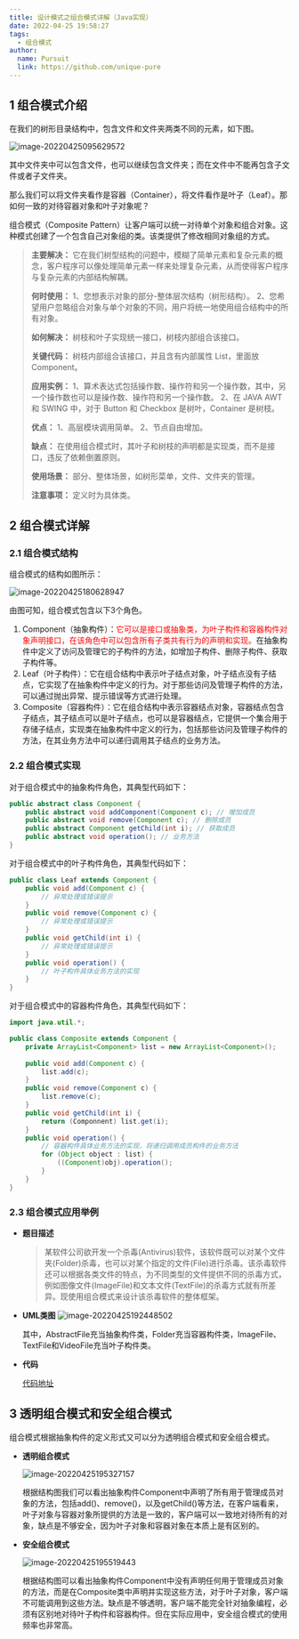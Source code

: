 ```yaml
---
title: 设计模式之组合模式详解（Java实现）
date: 2022-04-25 19:58:27
tags: 
  - 组合模式
author: 
  name: Pursuit
  link: https://github.com/unique-pure
---
```

## 1 组合模式介绍

在我们的树形目录结构中，包含文件和文件夹两类不同的元素，如下图。

![image-20220425095629572](https://img-blog.csdnimg.cn/img_convert/7f8a5ab07271cef0266f5f3dd7136c38.png)

其中文件夹中可以包含文件，也可以继续包含文件夹；而在文件中不能再包含子文件或者子文件夹。

那么我们可以将文件夹看作是容器（Container），将文件看作是叶子（Leaf）。那如何一致的对待容器对象和叶子对象呢？

组合模式（Composite Pattern）让客户端可以统一对待单个对象和组合对象。这种模式创建了一个包含自己对象组的类。该类提供了修改相同对象组的方式。

> **主要解决：** 它在我们树型结构的问题中，模糊了简单元素和复杂元素的概念，客户程序可以像处理简单元素一样来处理复杂元素，从而使得客户程序与复杂元素的内部结构解耦。
>
> **何时使用：** 1、您想表示对象的部分-整体层次结构（树形结构）。 2、您希望用户忽略组合对象与单个对象的不同，用户将统一地使用组合结构中的所有对象。
>
> **如何解决：** 树枝和叶子实现统一接口，树枝内部组合该接口。
>
> **关键代码：** 树枝内部组合该接口，并且含有内部属性 List，里面放 Component。
>
> **应用实例：** 1、算术表达式包括操作数、操作符和另一个操作数，其中，另一个操作数也可以是操作数、操作符和另一个操作数。 2、在 JAVA AWT 和 SWING 中，对于 Button 和 Checkbox 是树叶，Container 是树枝。
>
> **优点：** 1、高层模块调用简单。 2、节点自由增加。
>
> **缺点：** 在使用组合模式时，其叶子和树枝的声明都是实现类，而不是接口，违反了依赖倒置原则。
>
> **使用场景：** 部分、整体场景，如树形菜单，文件、文件夹的管理。
>
> **注意事项：** 定义时为具体类。

## 2 组合模式详解

### 2.1 组合模式结构

组合模式的结构如图所示：

![image-20220425180628947](https://img-blog.csdnimg.cn/img_convert/6fc1c1c3c9883b801455e68e7e586c4d.png)

由图可知，组合模式包含以下3个角色。

1. Component（抽象构件）：<font color="red">它可以是接口或抽象类，为叶子构件和容器构件对象声明接口，在该角色中可以包含所有子类共有行为的声明和实现。</font>在抽象构件中定义了访问及管理它的子构件的方法，如增加子构件、删除子构件、获取子构件等。
2. Leaf（叶子构件）：它在组合结构中表示叶子结点对象，叶子结点没有子结点，它实现了在抽象构件中定义的行为。对于那些访问及管理子构件的方法，可以通过抛出异常、提示错误等方式进行处理。
3. Composite（容器构件）：它在组合结构中表示容器结点对象，容器结点包含子结点，其子结点可以是叶子结点，也可以是容器结点，它提供一个集合用于存储子结点，实现类在抽象构件中定义的行为，包括那些访问及管理子构件的方法，在其业务方法中可以递归调用其子结点的业务方法。

### 2.2 组合模式实现

对于组合模式中的抽象构件角色，其典型代码如下：

```java
public abstract class Component {
    public abstract void addComponent(Component c); // 增加成员
    public abstract void remove(Component c); // 删除成员
    public abstract Component getChild(int i); // 获取成员
    public abstract void operation(); // 业务方法
}
```

对于组合模式中的叶子构件角色，其典型代码如下：

```java
public class Leaf extends Component {
    public void add(Component c) {
        // 异常处理或错误提示
    }
    public void remove(Component c) {
        // 异常处理或错误提示
    }
    public void getChild(int i) {
        // 异常处理或错误提示
    }
    public void operation() {
        // 叶子构件具体业务方法的实现
    }
}
```

对于组合模式中的容器构件角色，其典型代码如下：

```java
import java.util.*;

public class Composite extends Component {
    private ArrayList<Component> list = new ArrayList<Component>();
    
    public void add(Component c) {
        list.add(c);
    }
    public void remove(Component c) {
        list.remove(c);
    }
    public void getChild(int i) {
        return (Componnent) list.get(i);
    }
    public void operation() {
        // 容器构件具体业务方法的实现，将递归调用成员构件的业务方法
        for (Object object : list) {
            ((Component)obj).operation();
        }
    }
}
```

### 2.3 组合模式应用举例

* **题目描述**

  > 某软件公司欲开发一个杀毒(Antivirus)软件，该软件既可以对某个文件夹(Folder)杀毒，也可以对某个指定的文件(File)进行杀毒。该杀毒软件还可以根据各类文件的特点，为不同类型的文件提供不同的杀毒方式，例如图像文件(ImageFile)和文本文件(TextFile)的杀毒方式就有所差异。现使用组合模式来设计该杀毒软件的整体框架。

* **UML类图**
![image-20220425192448502](https://img-blog.csdnimg.cn/img_convert/d4fcc7661bc0b3b2b7785bd7eed8c3b0.png)

  其中，AbstractFile充当抽象构件类，Folder充当容器构件类，ImageFile、TextFile和VideoFile充当叶子构件类。

* **代码**

  [代码地址](https://github.com/unique-pure/designpattern_code/tree/main/src/composite_pattern)

## 3 透明组合模式和安全组合模式

组合模式根据抽象构件的定义形式又可以分为透明组合模式和安全组合模式。

* **透明组合模式**

  ![image-20220425195327157](https://img-blog.csdnimg.cn/img_convert/1a37485e6667dfcb1d5c33722b187e56.png)

  根据结构图我们可以看出抽象构件Component中声明了所有用于管理成员对象的方法，包括add()、remove()，以及getChild()等方法，在客户端看来，叶子对象与容器对象所提供的方法是一致的，客户端可以一致地对待所有的对象，缺点是不够安全，因为叶子对象和容器对象在本质上是有区别的。

* **安全组合模式**

  ![image-20220425195519443](https://img-blog.csdnimg.cn/img_convert/1196ba02dc6d85686d500102e2d6b3dc.png)

  根据结构图可以看出抽象构件Component中没有声明任何用于管理成员对象的方法，而是在Composite类中声明并实现这些方法，对于叶子对象，客户端不可能调用到这些方法。缺点是不够透明，客户端不能完全针对抽象编程，必须有区别地对待叶子构件和容器构件。但在实际应用中，安全组合模式的使用频率也非常高。



